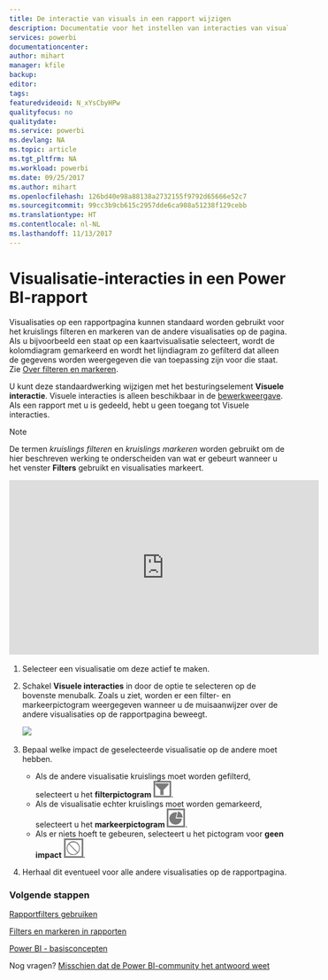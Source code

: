 ```yaml
---
title: De interactie van visuals in een rapport wijzigen
description: Documentatie voor het instellen van interacties van visuals in een Microsoft Power BI-rapport.
services: powerbi
documentationcenter: 
author: mihart
manager: kfile
backup: 
editor: 
tags: 
featuredvideoid: N_xYsCbyHPw
qualityfocus: no
qualitydate: 
ms.service: powerbi
ms.devlang: NA
ms.topic: article
ms.tgt_pltfrm: NA
ms.workload: powerbi
ms.date: 09/25/2017
ms.author: mihart
ms.openlocfilehash: 126bd40e98a88138a2732155f9792d65666e52c7
ms.sourcegitcommit: 99cc3b9cb615c2957dde6ca908a51238f129cebb
ms.translationtype: HT
ms.contentlocale: nl-NL
ms.lasthandoff: 11/13/2017
---
```

# <a name="visualization-interactions-in-a-power-bi-report"></a>Visualisatie-interacties in een Power BI-rapport
Visualisaties op een rapportpagina kunnen standaard worden gebruikt voor het kruislings filteren en markeren van de andere visualisaties op de pagina.
Als u bijvoorbeeld een staat op een kaartvisualisatie selecteert, wordt de kolomdiagram gemarkeerd en wordt het lijndiagram zo gefilterd dat alleen de gegevens worden weergegeven die van toepassing zijn voor die staat.
Zie [Over filteren en markeren](power-bi-reports-filters-and-highlighting.md).

U kunt deze standaardwerking wijzigen met het besturingselement **Visuele interactie**. Visuele interacties is alleen beschikbaar in de [bewerkweergave](service-interact-with-a-report-in-editing-view.md). Als een rapport met u is gedeeld, hebt u geen toegang tot Visuele interacties.

> [!NOTE]
> De termen *kruislings filteren* en *kruislings markeren* worden gebruikt om de hier beschreven werking te onderscheiden van wat er gebeurt wanneer u het venster **Filters** gebruikt en visualisaties markeert.  
> 
> 

<iframe width="560" height="315" src="https://www.youtube.com/embed/N_xYsCbyHPw?list=PL1N57mwBHtN0JFoKSR0n-tBkUJHeMP2cP" frameborder="0" allowfullscreen></iframe>

1. Selecteer een visualisatie om deze actief te maken.  
2. Schakel **Visuele interacties** in door de optie te selecteren op de bovenste menubalk. Zoals u ziet, worden er een filter- en markeerpictogram weergegeven wanneer u de muisaanwijzer over de andere visualisaties op de rapportpagina beweegt.
   
    ![](media/service-reports-visual-interactions/pbi-visual-interaction-icon.png)
3. Bepaal welke impact de geselecteerde visualisatie op de andere moet hebben.  
   
   * Als de andere visualisatie kruislings moet worden gefilterd, selecteert u het **filterpictogram** ![](media/service-reports-visual-interactions/pbi-filter-icon-outlined.png).
   * Als de visualisatie echter kruislings moet worden gemarkeerd, selecteert u het **markeerpictogram** ![](media/service-reports-visual-interactions/pbi-highlight-icon-outlined.png).
   * Als er niets hoeft te gebeuren, selecteert u het pictogram voor **geen impact** ![](media/service-reports-visual-interactions/pbi-noimpact-icon-outlined.png).
4. Herhaal dit eventueel voor alle andere visualisaties op de rapportpagina.

### <a name="next-steps"></a>Volgende stappen
[Rapportfilters gebruiken](power-bi-how-to-report-filter.md)

[Filters en markeren in rapporten](power-bi-reports-filters-and-highlighting.md)

[Power BI - basisconcepten](service-basic-concepts.md)

Nog vragen? [Misschien dat de Power BI-community het antwoord weet](http://community.powerbi.com/)

